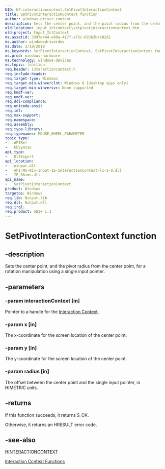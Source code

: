 ```yaml
---
UID: NF:interactioncontext.SetPivotInteractionContext
title: SetPivotInteractionContext function
author: windows-driver-content
description: Sets the center point, and the pivot radius from the center point, for a rotation manipulation using a single input pointer.
old-location: input_intcontext\setpivotinteractioncontext.htm
old-project: Input_IntContext
ms.assetid: 3997e444-e90a-417f-a75c-69363b4c82d2
ms.author: windowsdriverdev
ms.date: 3/19/2018
ms.keywords: SetPivotInteractionContext, SetPivotInteractionContext function, input_intcontext.setpivotinteractioncontext, interactioncontext.setpivotinteractioncontext, interactioncontext/SetPivotInteractionContext
ms.prod: windows-hardware
ms.technology: windows-devices
ms.topic: function
req.header: interactioncontext.h
req.include-header: 
req.target-type: Windows
req.target-min-winverclnt: Windows 8 [desktop apps only]
req.target-min-winversvr: None supported
req.kmdf-ver: 
req.umdf-ver: 
req.ddi-compliance: 
req.unicode-ansi: 
req.idl: 
req.max-support: 
req.namespace: 
req.assembly: 
req.type-library: 
req.typenames: MOUSE_WHEEL_PARAMETER
topic_type:
-	APIRef
-	kbSyntax
api_type:
-	DllExport
api_location:
-	ninput.dll
-	API-MS-Win-Input-IE-InteractionContext-l1-1-0.dll
-	IE_Shims.dll
api_name:
-	SetPivotInteractionContext
product: Windows
targetos: Windows
req.lib: Ninput.lib
req.dll: Ninput.dll
req.irql: 
req.product: GDI+ 1.1
---
```


# SetPivotInteractionContext function


## -description


Sets the center point, and the pivot radius from the center point, for a rotation manipulation using a single input pointer. 


## -parameters




### -param interactionContext [in]

Pointer to a handle for the <a href="https://msdn.microsoft.com/60BFDCD7-D277-4B4A-94DA-7ADB1412252A">Interaction Context</a>.


### -param x [in]

The x-coordinate for the screen location of the center point.


### -param y [in]

The y-coordinate for the screen location of the center point.


### -param radius [in]

The offset between the center point and the single input pointer, in HIMETRIC units.


## -returns



If this function succeeds, it returns S_OK.
 
Otherwise, it returns an HRESULT error code.




## -see-also




<a href="https://msdn.microsoft.com/3E3DE99D-B457-4202-8CC2-A6F5C019EFF8">HINTERACTIONCONTEXT</a>



<a href="https://msdn.microsoft.com/0F34F181-D92C-4B08-9F1D-62379D4A2B15">Interaction Context Functions</a>
 

 

